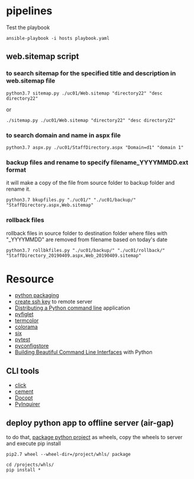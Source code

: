 # pipelines

Test the playbook

```
ansible-playbook -i hosts playbook.yaml
```

## web.sitemap script

### to search sitemap for the specified title and description in web.sitemap file

```
python3.7 sitemap.py ./uc01/Web.sitemap "directory22" "desc directory22"
```

or
```
./sitemap.py ./uc01/Web.sitemap "directory22" "desc directory22"
```

### to search domain and name in aspx file

```
python3.7 aspx.py ./uc01/StaffDirectory.aspx "Domain=d1" "domain 1"
```

### backup files and rename to specify filename_YYYYMMDD.ext format
it will make a copy of the file from source folder to backup folder and rename it.

```
python3.7 bkupfiles.py "./uc01/" "./uc01/backup/" "StaffDirectory.aspx,Web.sitemap"
```

### rollback files 
rollback files in source folder to destination folder where files with "_YYYYMMDD" are removed from filename based on today's date

```
python3.7 rollbkfiles.py "./uc01/backup/" "./uc01/rollback/" "StaffDirectory_20190409.aspx,Web_20190409.sitemap"
```

# Resource

- [python packaging](https://python-packaging.readthedocs.io/en/latest/minimal.html)
- [create ssh key](https://www.digitalocean.com/community/tutorials/how-to-set-up-ssh-keys-on-centos7) to remote server
- [Distributing a Python command line](https://gehrcke.de/2014/02/distributing-a-python-command-line-application/) application
- [pyfiglet](https://github.com/pwaller/pyfiglet)
- [termcolor](https://pypi.org/project/termcolor/)
- [colorama](https://pypi.org/project/colorama/)
- [six](https://pypi.org/project/six/)
- [pytest](https://docs.pytest.org/en/latest/)
- [pyconfigstore](https://pypi.org/project/pyconfig/)
- [Building Beautiful Command Line Interfaces](https://codeburst.io/building-beautiful-command-line-interfaces-with-python-26c7e1bb54df) with Python

## CLI tools
- [click](https://palletsprojects.com/p/click/)
- [cement](https://docs.builtoncement.com/)
- [Docopt](http://docopt.org/)
- [PyInquirer](https://github.com/CITGuru/PyInquirer)
  
## deploy python app to offline server (air-gap)

to do that, [package python project](https://www.digitalocean.com/community/tutorials/how-to-package-and-distribute-python-applications) as wheels, copy the wheels to server and execute pip install

```
pip2.7 wheel --wheel-dir=/project/whls/ package
```

```
cd /projects/whls/
pip install *
```